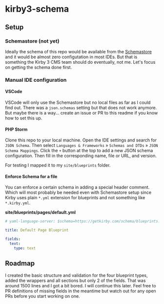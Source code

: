 # kirby3-schema

## Setup

### Schemastore (not yet)

Ideally the schema of this repo would be available from the [Schemastore](https://www.schemastore.org/json/) and it would be almost zero configutation in most IDEs. But that is something the Kirby 3 CMS team should do eventually, not me. Let's focus on getting the schema done first.

### Manual IDE configuration

#### VSCode

VSCode will only use the Schemastore but no local files as far as I could find out. There was a `json.schemas` setting but that does not work anymore. But maybe there is a way... create an issue or PR to this readme if you know how to set this up.

#### PHP Storm

Clone this repo to your local machine. Open the IDE settings and search for `JSON Schema`. Then select `Languages & Frameworks` » `Schemas and DTDs` » `JSON Schema Mappings`. Click the `+` button at the top to add a new JSON schema configuration. Then fill in the corresponding name, file or URL, and version.

For testing I mapped it to my `site/blueprints` folder.

#### Enforce Schema for a file

You can enforce a certain schema in adding a special header comment. Which will most probably be needed even with Schemastore setup since Kirby uses plain `*.yml` extension for blueprints and not something like `*.kirby.yml`.

**site/blueprints/pages/default.yml**
```yaml
# yaml-language-server: $schema=https://getkirby.com/schema/blueprints.schema.json

title: Default Page Blueprint

fields:
  text:
    type: text
```

## Roadmap

I created the basic structure and validation for the four blueprint types, added the wrappers and all sections but only 2 of the fields. That was around 1500 lines and I got a bit bored. I will continue this later. Feel free to PR definitions of missing fields in the meantime but watch out for any open PRs before you start working on one.
